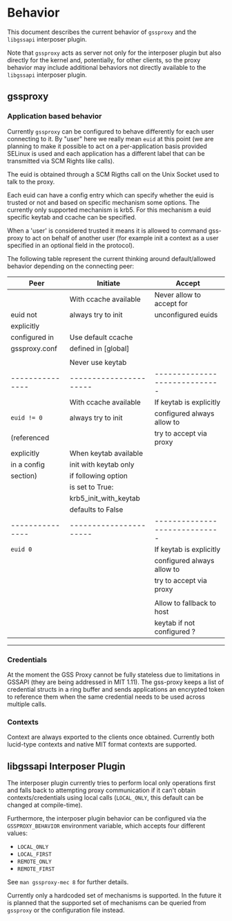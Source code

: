 # Behavior

This document describes the current behavior of `gssproxy` and the `libgssapi`
interposer plugin.

Note that `gssproxy` acts as server not only for the interposer plugin but also
directly for the kernel and, potentially, for other clients, so the proxy
behavior may include additional behaviors not directly available to the
`libgssapi` interposer plugin.


## gssproxy

### Application based behavior

Currently `gssproxy` can be configured to behave differently for each user
connecting to it. By "user" here we really mean `euid` at this point (we are
planning to make it possible to act on a per-application basis provided SELinux
is used and each application has a different label that can be transmitted via
SCM Rights like calls).

The euid is obtained through a SCM Rigths call on the Unix Socket used to talk
to the proxy.

Each euid can have a config entry which can specify whether the euid is trusted
or not and based on specific mechanism some options. The currently only
supported mechanism is krb5. For this mechanism a euid specific keytab and
ccache can be specified.

When a 'user' is considered trusted it means it is allowed to command gss-proxy
to act on behalf of another user (for example init a context as a user
specified in an optional field in the protocol).

The following table represent the current thinking around default/allowed
behavior depending on the connecting peer:

| Peer         | Initiate       |         Accept             |
| ------------ | -------------- | -------------------------- |
|              |With ccache available | Never allow to accept for  |
|euid not      |always try to init    | unconfigured euids         |
|explicitly    |                      |                            |
|configured in |Use default ccache    |                            |
|gssproxy.conf |defined in [global]   |                            |
|              |                      |                            |
|              |Never use keytab      |                            |
---------------|----------------------|-----------------------------
|              |With ccache available | If keytab is explicitly    |
|`euid != 0`        |always try to init    | configured always allow to |
|(referenced   |                      | try to accept via proxy    |
| explicitly   |When keytab available |                            |
| in a config  |init with keytab only |                            |
| section)     |if following option   |                            |
|              |is set to True:       |                            |
|              |krb5_init_with_keytab |                            |
|              |defaults to False     |                            |
---------------|----------------------|-----------------------------
| `euid 0`     |                      | If keytab is explicitly    |
|              |                      | configured always allow to |
|              |                      | try to accept via proxy    |
|              |                      |                            |
|              |                      | Allow to fallback to host  |
|              |                      | keytab if not configured ? |
--------------------------------------------------------------------

### Credentials

At the moment the GSS Proxy cannot be fully stateless due to limitations in
GSSAPI (they are being addressed in MIT 1.11). The gss-proxy keeps a list of
credential structs in a ring buffer and sends applications an encrypted token to
reference them when the same credential needs to be used across multiple calls.

### Contexts

Context are always exported to the clients once obtained.  Currently both
lucid-type contexts and native MIT format contexts are supported.


## libgssapi Interposer Plugin

The interposer plugin currently tries to perform local only operations first
and falls back to attempting proxy communication if it can't obtain
contexts/credentials using local calls (`LOCAL_ONLY`, this default can be
changed at compile-time).

Furthermore, the interposer plugin behavior can be configured via the
`GSSPROXY_BEHAVIOR` environment variable, which accepts four different values:

* `LOCAL_ONLY`
* `LOCAL_FIRST`
* `REMOTE_ONLY`
* `REMOTE_FIRST`

See `man gssproxy-mec 8` for further details.

Currently only a hardcoded set of mechanisms is supported. In the future it is
planned that the supported set of mechanisms can be queried from `gssproxy` or
the configuration file instead.
